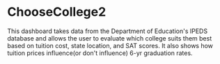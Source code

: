# ChooseCollege2
This dashboard takes data from the Department of Education's IPEDS database and allows the user to evaluate which college suits them best based on tuition cost, state location, and SAT scores. It also shows how tuition prices influence(or don't influence) 6-yr graduation rates.
